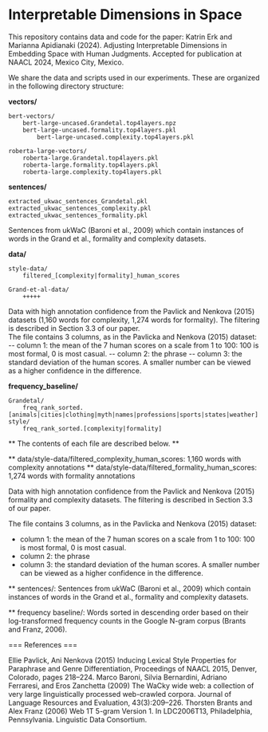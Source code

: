 # Interpretable Dimensions in Space

This repository contains data and code for the paper:
Katrin Erk and Marianna Apidianaki (2024). Adjusting Interpretable Dimensions in Embedding Space with Human Judgments. Accepted for publication at NAACL 2024, Mexico City, Mexico.

We share the data and scripts used in our experiments. These are organized in the following directory structure:

**vectors/**

	bert-vectors/
 		bert-large-uncased.Grandetal.top4layers.npz
   		bert-large-uncased.formality.top4layers.pkl
    		bert-large-uncased.complexity.top4layers.pkl
	
 	roberta-large-vectors/
		roberta-large.Grandetal.top4layers.pkl
 		roberta-large.formality.top4layers.pkl
  		roberta-large.complexity.top4layers.pkl

 **sentences/**
 
 	extracted_ukwac_sentences_Grandetal.pkl
  	extracted_ukwac_sentences_complexity.pkl
   	extracted_ukwac_sentences_formality.pkl

Sentences from ukWaC (Baroni et al., 2009) which contain instances of words in the Grand et al., formality and complexity datasets.
 
  **data/**
  
 	style-data/
		filtered_[complexity|formality]_human_scores

	Grand-et-al-data/
 		+++++

Data with high annotation confidence from the Pavlick and Nenkova (2015) datasets (1,160 words for complexity, 1,274 words for formality). The filtering is described in Section 3.3 of our paper.   
	The file contains 3 columns, as in the Pavlicka and Nenkova (2015) dataset:
		-- column 1: the mean of the 7 human scores on a scale from 1 to 100: 100 is most formal, 0 is most casual.
		-- column 2: the phrase
		-- column 3: the standard deviation of the human scores. A smaller number can be viewed as a higher confidence in the difference.  

  **frequency_baseline/**
  
	Grandetal/
 		freq_rank_sorted.[animals|cities|clothing|myth|names|professions|sports|states|weather]
	style/
		freq_rank_sorted.[complexity|formality]
  

** The contents of each file are described below. **

** data/style-data/filtered_complexity_human_scores: 1,160 words with complexity annotations
** data/style-data/filtered_formality_human_scores: 1,274 words with formality annotations

Data with high annotation confidence from the Pavlick and Nenkova (2015) formality and complexity datasets. The filtering is described in Section 3.3 of our paper.   

The file contains 3 columns, as in the Pavlicka and Nenkova (2015) dataset:
- column 1: the mean of the 7 human scores on a scale from 1 to 100: 100 is most formal, 0 is most casual.
- column 2: the phrase
- column 3: the standard deviation of the human scores. A smaller number can be viewed as a higher confidence in the difference.  
        
** sentences/: Sentences from ukWaC (Baroni et al., 2009) which contain instances of words in the Grand et al., formality and complexity datasets.

** frequency baseline/: Words sorted in descending order based on their log-transformed frequency counts in the Google N-gram corpus (Brants and Franz, 2006). 

  
=== References ===

Ellie Pavlick, Ani Nenkova (2015) Inducing Lexical Style Properties for Paraphrase and Genre Differentiation, Proceedings of NAACL 2015, Denver, Colorado, pages 218–224. 
Marco Baroni, Silvia Bernardini, Adriano Ferraresi, and Eros Zanchetta (2009) The WaCky wide web: a collection of very large linguistically processed web-crawled corpora. Journal of Language Resources and Evaluation, 43(3):209–226.
Thorsten Brants and Alex Franz (2006) Web 1T 5-gram Version 1. In LDC2006T13, Philadelphia, Pennsylvania. Linguistic Data Consortium.
